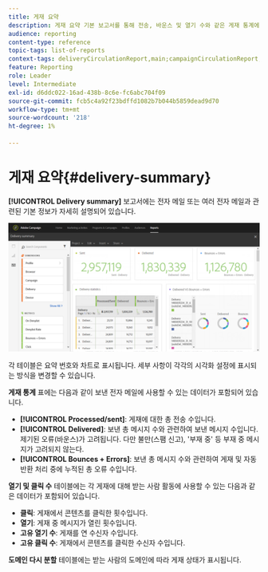 ```yaml
---
title: 게재 요약
description: 게재 요약 기본 보고서를 통해 전송, 바운스 및 열기 수와 같은 게재 통계에 대해 알아봅니다.
audience: reporting
content-type: reference
topic-tags: list-of-reports
context-tags: deliveryCirculationReport,main;campaignCirculationReport,main;programCirculationReport,main
feature: Reporting
role: Leader
level: Intermediate
exl-id: d6ddc022-16ad-438b-8c6e-fc6abc704f09
source-git-commit: fcb5c4a92f23bdffd1082b7b044b5859dead9d70
workflow-type: tm+mt
source-wordcount: '218'
ht-degree: 1%

---
```


# 게재 요약{#delivery-summary}

**[!UICONTROL Delivery summary]** 보고서에는 전자 메일 또는 여러 전자 메일과 관련된 기본 정보가 자세히 설명되어 있습니다.

![](assets/campaign_reports_1.png)

각 테이블은 요약 번호와 차트로 표시됩니다. 세부 사항이 각각의 시각화 설정에 표시되는 방식을 변경할 수 있습니다.

**게재 통계** 표에는 다음과 같이 보낸 전자 메일에 사용할 수 있는 데이터가 포함되어 있습니다.

* **[!UICONTROL Processed/sent]**: 게재에 대한 총 전송 수입니다.
* **[!UICONTROL Delivered]**: 보낸 총 메시지 수와 관련하여 보낸 메시지 수입니다. 제기된 오류(바운스)가 고려됩니다. 다만 불만(스팸 신고), &#39;부재 중&#39; 등 부재 중 메시지가 고려되지 않는다.
* **[!UICONTROL Bounces + Errors]**: 보낸 총 메시지 수와 관련하여 게재 및 자동 반환 처리 중에 누적된 총 오류 수입니다.

**열기 및 클릭 수** 테이블에는 각 게재에 대해 받는 사람 활동에 사용할 수 있는 다음과 같은 데이터가 포함되어 있습니다.

* **클릭**: 게재에서 콘텐츠를 클릭한 횟수입니다.
* **열기**: 게재 중 메시지가 열린 횟수입니다.
* **고유 열기 수**: 게재를 연 수신자 수입니다.
* **고유 클릭 수**: 게재에서 콘텐츠를 클릭한 수신자 수입니다.

**도메인 다시 분할** 테이블에는 받는 사람의 도메인에 따라 게재 상태가 표시됩니다.
